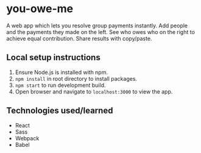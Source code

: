 # you-owe-me

A web app which lets you resolve group payments instantly. Add people and the payments they made on the left. See who owes who on the right to achieve equal contribution. Share results with copy/paste.

## Local setup instructions
1. Ensure Node.js is installed with npm.
2. `npm install` in root directory to install packages.
3. `npm start` to run development build.
4. Open browser and navigate to `localhost:3000` to view the app.

## Technologies used/learned
* React
* Sass
* Webpack
* Babel

